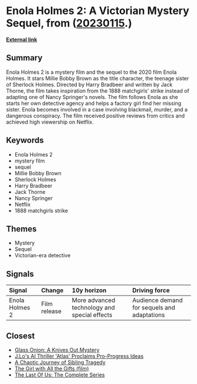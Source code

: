 # __Enola Holmes 2: A Victorian Mystery Sequel__, from ([20230115](https://kghosh.substack.com/p/20230115).)

__[External link](https://en.wikipedia.org/wiki/Enola_Holmes_2)__



## Summary

Enola Holmes 2 is a mystery film and the sequel to the 2020 film Enola Holmes. It stars Millie Bobby Brown as the title character, the teenage sister of Sherlock Holmes. Directed by Harry Bradbeer and written by Jack Thorne, the film takes inspiration from the 1888 matchgirls' strike instead of adapting one of Nancy Springer's novels. The film follows Enola as she starts her own detective agency and helps a factory girl find her missing sister. Enola becomes involved in a case involving blackmail, murder, and a dangerous conspiracy. The film received positive reviews from critics and achieved high viewership on Netflix.

## Keywords

* Enola Holmes 2
* mystery film
* sequel
* Millie Bobby Brown
* Sherlock Holmes
* Harry Bradbeer
* Jack Thorne
* Nancy Springer
* Netflix
* 1888 matchgirls strike

## Themes

* Mystery
* Sequel
* Victorian-era detective

## Signals

| Signal         | Change       | 10y horizon                                  | Driving force                               |
|:---------------|:-------------|:---------------------------------------------|:--------------------------------------------|
| Enola Holmes 2 | Film release | More advanced technology and special effects | Audience demand for sequels and adaptations |

## Closest

* [Glass Onion: A Knives Out Mystery](2635806aedc11d6ca9c3ca9a7520c586)
* [J.Lo's AI Thriller 'Atlas' Proclaims Pro-Progress Ideas](900c048b22dc97afa6abae89fe873d26)
* [A Chaotic Journey of Sibling Tragedy](109fdce64e3534d2f17935a3c4fbd713)
* [The Girl with All the Gifts (film)](f6e12d619e18fa147b18488c1f1ba099)
* [The Last Of Us: The Complete Series](2dd129dce50514dd9ed55dabbb032bf9)
